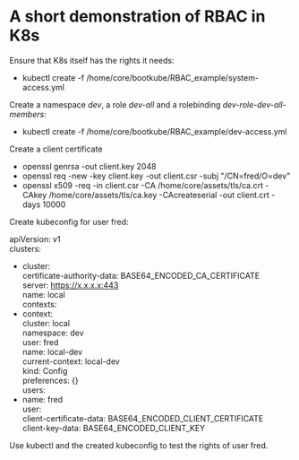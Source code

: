 # A short demonstration of RBAC in K8s

Ensure that K8s itself has the rights it needs:

* kubectl create -f /home/core/bootkube/RBAC_example/system-access.yml 

Create a namespace *dev*, a role *dev-all* and a rolebinding *dev-role-dev-all-members*:

* kubectl create -f /home/core/bootkube/RBAC_example/dev-access.yml 

Create a client certificate

* openssl genrsa -out client.key 2048
* openssl req -new -key client.key -out client.csr -subj "/CN=fred/O=dev"
* openssl x509 -req -in client.csr -CA /home/core/assets/tls/ca.crt -CAkey /home/core/assets/tls/ca.key -CAcreateserial -out client.crt -days 10000

Create kubeconfig for user fred:

apiVersion: v1  
clusters:  
- cluster:  
    certificate-authority-data: BASE64_ENCODED_CA_CERTIFICATE  
    server: https://x.x.x.x:443  
  name: local  
contexts:  
- context:  
    cluster: local  
    namespace: dev  
    user: fred   
  name: local-dev  
current-context: local-dev  
kind: Config  
preferences: {}  
users:  
- name: fred   
  user:  
    client-certificate-data: BASE64_ENCODED_CLIENT_CERTIFICATE  
    client-key-data: BASE64_ENCODED_CLIENT_KEY  


Use kubectl and the created kubeconfig to test the rights of user fred.
